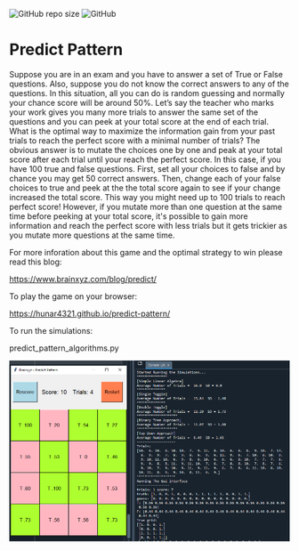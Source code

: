 ![GitHub repo size](https://img.shields.io/github/repo-size/hunar4321/Guess_Pattern)
![GitHub](https://img.shields.io/github/license/hunar4321/Guess_Pattern)

# Predict Pattern 

Suppose you are in an exam and you have to answer a set of True or False questions. Also, suppose you do not know the correct answers to any of the questions. In this situation, all you can do is random guessing and normally your chance score will be around 50%. Let’s say the teacher who marks your work gives you many more trials to answer the same set of the questions and you can peek at your total score at the end of each trial. What is the optimal way to maximize the information gain from your past trials to reach the perfect score with a minimal number of trials?
The obvious answer is to mutate the choices one by one and peak at your total score after each trial until your reach the perfect score. In this case, if you have 100 true and false questions. First, set all your choices to false and by chance you may get 50 correct answers. Then, change each of your false choices to true and peek at the the total score again to see if your change increased the total score. This way you might need up to 100 trials to reach perfect score! However, if you mutate more than one question at the same time before peeking at your total score, it's possible to gain more information and reach the perfect score with less trials but it gets trickier as you mutate more questions at the same time.

For more inforation about this game and the optimal strategy to win please read this blog: 

https://www.brainxyz.com/blog/predict/


To play the game on your browser:

https://hunar4321.github.io/predict-pattern/

To run the simulations:

predict_pattern_algorithms.py


![](old/screen_shot.PNG)
</br>
